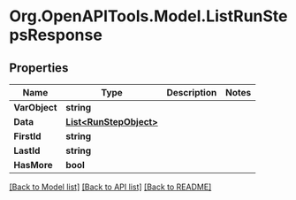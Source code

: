 # Org.OpenAPITools.Model.ListRunStepsResponse

## Properties

Name | Type | Description | Notes
------------ | ------------- | ------------- | -------------
**VarObject** | **string** |  | 
**Data** | [**List&lt;RunStepObject&gt;**](RunStepObject.md) |  | 
**FirstId** | **string** |  | 
**LastId** | **string** |  | 
**HasMore** | **bool** |  | 

[[Back to Model list]](../README.md#documentation-for-models) [[Back to API list]](../README.md#documentation-for-api-endpoints) [[Back to README]](../README.md)

